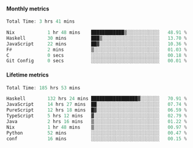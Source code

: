 #### Monthly metrics
<!--START_SECTION:wakamonthly-->

```asm
Total Time: 3 hrs 41 mins

Nix            1 hr 48 mins    ████████████▒░░░░░░░░░░░░   48.91 %
Haskell        30 mins         ███▒░░░░░░░░░░░░░░░░░░░░░   13.70 %
JavaScript     22 mins         ██▓░░░░░░░░░░░░░░░░░░░░░░   10.36 %
F#             2 mins          ▒░░░░░░░░░░░░░░░░░░░░░░░░   01.03 %
C              0 secs          ░░░░░░░░░░░░░░░░░░░░░░░░░   00.18 %
Git Config     0 secs          ░░░░░░░░░░░░░░░░░░░░░░░░░   00.01 %
```

<!--END_SECTION:wakamonthly-->
#### Lifetime metrics
<!--START_SECTION:wakalifetime-->

```asm
Total Time: 185 hrs 53 mins

Haskell        132 hrs 24 mins █████████████████▓░░░░░░░   70.91 %
JavaScript     14 hrs 27 mins  ██░░░░░░░░░░░░░░░░░░░░░░░   07.74 %
PureScript     12 hrs 18 mins  █▓░░░░░░░░░░░░░░░░░░░░░░░   06.59 %
TypeScript     5 hrs 12 mins   ▓░░░░░░░░░░░░░░░░░░░░░░░░   02.79 %
Java           2 hrs 16 mins   ▒░░░░░░░░░░░░░░░░░░░░░░░░   01.22 %
Nix            1 hr 48 mins    ▒░░░░░░░░░░░░░░░░░░░░░░░░   00.97 %
Python         52 mins         ░░░░░░░░░░░░░░░░░░░░░░░░░   00.47 %
conf           16 mins         ░░░░░░░░░░░░░░░░░░░░░░░░░   00.15 %
```

<!--END_SECTION:wakalifetime-->
